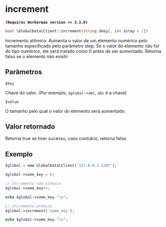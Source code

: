 # increment
**``` (Requires Workerman version >= 3.3.0) ```**
```php
bool \GlobalData\Client::increment(string $key[, int $step = 1])
```
Incremento atômico. Aumenta o valor de um elemento numérico pelo tamanho especificado pelo parâmetro step. Se o valor do elemento não for do tipo numérico, ele será tratado como 0 antes de ser aumentado. Retorna falso se o elemento não existir.

## Parâmetros

 ``` $key ```

Chave do valor. (Por exemplo, ```$global->abc```, ```abc``` é a chave)

 ``` $value ```

O tamanho pelo qual o valor do elemento será aumentado.

## Valor retornado
Retorna true se tiver sucesso, caso contrário, retorna false.


## Exemplo

```php
$global = new GlobalData\Client('127.0.0.1:2207');

$global->some_key = 0;

// Incremento não-atômico
$global->some_key++;

echo $global->some_key."\n";

// Incremento atômico
$global->increment('some_key');

echo $global->some_key."\n";
```

